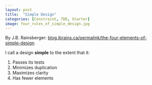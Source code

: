 ```yaml
---
layout: post
title:  "Simple Design"
categories: [Constraint, TDD, Starter]
image: four_rules_of_simple_design.jpg
---
```


By J.B. Rainsberger: [blog.jbrains.ca/permalink/the-four-elements-of-simple-design](http://blog.jbrains.ca/permalink/the-four-elements-of-simple-design)

I call a design **simple** to the extent that it:

1. Passes its tests
2. Minimizes duplication
3. Maximizes clarity
4. Has fewer elements
